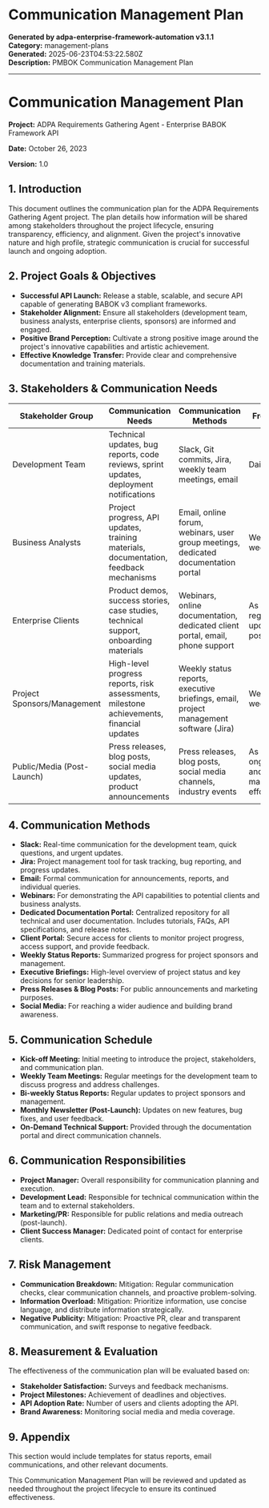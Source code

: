 # Communication Management Plan

**Generated by adpa-enterprise-framework-automation v3.1.1**  
**Category:** management-plans  
**Generated:** 2025-06-23T04:53:22.580Z  
**Description:** PMBOK Communication Management Plan

---

# Communication Management Plan

**Project:** ADPA Requirements Gathering Agent - Enterprise BABOK Framework API

**Date:** October 26, 2023

**Version:** 1.0


## 1. Introduction

This document outlines the communication plan for the ADPA Requirements Gathering Agent project.  The plan details how information will be shared among stakeholders throughout the project lifecycle, ensuring transparency, efficiency, and alignment.  Given the project's innovative nature and high profile, strategic communication is crucial for successful launch and ongoing adoption.


## 2. Project Goals & Objectives

* **Successful API Launch:**  Release a stable, scalable, and secure API capable of generating BABOK v3 compliant frameworks.
* **Stakeholder Alignment:** Ensure all stakeholders (development team, business analysts, enterprise clients, sponsors) are informed and engaged.
* **Positive Brand Perception:** Cultivate a strong positive image around the project's innovative capabilities and artistic achievement.
* **Effective Knowledge Transfer:** Provide clear and comprehensive documentation and training materials.


## 3. Stakeholders & Communication Needs

| Stakeholder Group          | Communication Needs                                                                     | Communication Methods                                                                  | Frequency                               |
|-----------------------------|-----------------------------------------------------------------------------------------|---------------------------------------------------------------------------------------|----------------------------------------|
| Development Team            | Technical updates, bug reports, code reviews, sprint updates, deployment notifications | Slack, Git commits, Jira, weekly team meetings, email                                  | Daily/Weekly                           |
| Business Analysts           | Project progress, API updates, training materials, documentation, feedback mechanisms     | Email, online forum, webinars, user group meetings, dedicated documentation portal  | Weekly/Bi-weekly                       |
| Enterprise Clients          | Product demos, success stories, case studies, technical support, onboarding materials    | Webinars, online documentation, dedicated client portal, email, phone support           | As needed, regular updates post-launch   |
| Project Sponsors/Management | High-level progress reports, risk assessments, milestone achievements, financial updates | Weekly status reports, executive briefings, email, project management software (Jira) | Weekly/Bi-weekly                       |
| Public/Media (Post-Launch) | Press releases, blog posts, social media updates, product announcements                  | Press releases, blog posts, social media channels, industry events                     | As needed, ongoing PR and marketing efforts |


## 4. Communication Methods

* **Slack:**  Real-time communication for the development team, quick questions, and urgent updates.
* **Jira:**  Project management tool for task tracking, bug reporting, and progress updates.
* **Email:**  Formal communication for announcements, reports, and individual queries.
* **Webinars:**  For demonstrating the API capabilities to potential clients and business analysts.
* **Dedicated Documentation Portal:**  Centralized repository for all technical and user documentation.  Includes tutorials, FAQs, API specifications, and release notes.
* **Client Portal:**  Secure access for clients to monitor project progress, access support, and provide feedback.
* **Weekly Status Reports:**  Summarized progress for project sponsors and management.
* **Executive Briefings:**  High-level overview of project status and key decisions for senior leadership.
* **Press Releases & Blog Posts:**  For public announcements and marketing purposes.
* **Social Media:**  For reaching a wider audience and building brand awareness.


## 5. Communication Schedule

* **Kick-off Meeting:**  Initial meeting to introduce the project, stakeholders, and communication plan.
* **Weekly Team Meetings:**  Regular meetings for the development team to discuss progress and address challenges.
* **Bi-weekly Status Reports:**  Regular updates to project sponsors and management.
* **Monthly Newsletter (Post-Launch):**  Updates on new features, bug fixes, and user feedback.
* **On-Demand Technical Support:**  Provided through the documentation portal and direct communication channels.


## 6. Communication Responsibilities

* **Project Manager:**  Overall responsibility for communication planning and execution.
* **Development Lead:**  Responsible for technical communication within the team and to external stakeholders.
* **Marketing/PR:**  Responsible for public relations and media outreach (post-launch).
* **Client Success Manager:**  Dedicated point of contact for enterprise clients.


## 7. Risk Management

* **Communication Breakdown:**  Mitigation: Regular communication checks, clear communication channels, and proactive problem-solving.
* **Information Overload:**  Mitigation:  Prioritize information, use concise language, and distribute information strategically.
* **Negative Publicity:**  Mitigation:  Proactive PR, clear and transparent communication, and swift response to negative feedback.


## 8. Measurement & Evaluation

The effectiveness of the communication plan will be evaluated based on:

* **Stakeholder Satisfaction:**  Surveys and feedback mechanisms.
* **Project Milestones:**  Achievement of deadlines and objectives.
* **API Adoption Rate:**  Number of users and clients adopting the API.
* **Brand Awareness:**  Monitoring social media and media coverage.


## 9. Appendix

This section would include templates for status reports, email communications, and other relevant documents.


This Communication Management Plan will be reviewed and updated as needed throughout the project lifecycle to ensure its continued effectiveness.
